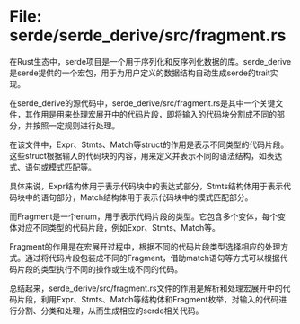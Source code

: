 # File: serde/serde_derive/src/fragment.rs

在Rust生态中，serde项目是一个用于序列化和反序列化数据的库。serde_derive是serde提供的一个宏包，用于为用户定义的数据结构自动生成serde的trait实现。

在serde_derive的源代码中，serde_derive/src/fragment.rs是其中一个关键文件，其作用是用来处理宏展开中的代码片段，即将输入的代码块分割成不同的部分，并按照一定规则进行处理。

在该文件中，Expr、Stmts、Match等struct的作用是表示不同类型的代码片段。这些struct根据输入的代码块的内容，用来定义并表示不同的语法结构，如表达式、语句或模式匹配等。

具体来说，Expr结构体用于表示代码块中的表达式部分，Stmts结构体用于表示代码块中的语句部分，Match结构体用于表示代码块中的模式匹配部分。

而Fragment是一个enum，用于表示代码片段的类型。它包含多个变体，每个变体对应不同类型的代码片段，例如Expr、Stmts、Match等。

Fragment的作用是在宏展开过程中，根据不同的代码片段类型选择相应的处理方式。通过将代码片段包装成不同的Fragment，借助match语句等方式可以根据代码片段的类型执行不同的操作或生成不同的代码。

总结起来，serde_derive/src/fragment.rs文件的作用是解析和处理宏展开中的代码片段，利用Expr、Stmts、Match等结构体和Fragment枚举，对输入的代码进行分割、分类和处理，从而生成相应的serde相关代码。

